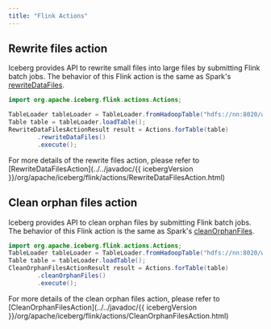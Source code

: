 ```yaml
---
title: "Flink Actions"
---
```

<!--
 - Licensed to the Apache Software Foundation (ASF) under one or more
 - contributor license agreements.  See the NOTICE file distributed with
 - this work for additional information regarding copyright ownership.
 - The ASF licenses this file to You under the Apache License, Version 2.0
 - (the "License"); you may not use this file except in compliance with
 - the License.  You may obtain a copy of the License at
 -
 -   http://www.apache.org/licenses/LICENSE-2.0
 -
 - Unless required by applicable law or agreed to in writing, software
 - distributed under the License is distributed on an "AS IS" BASIS,
 - WITHOUT WARRANTIES OR CONDITIONS OF ANY KIND, either express or implied.
 - See the License for the specific language governing permissions and
 - limitations under the License.
 -->

## Rewrite files action

Iceberg provides API to rewrite small files into large files by submitting Flink batch jobs. The behavior of this Flink action is the same as Spark's [rewriteDataFiles](maintenance.md#compact-data-files).

```java
import org.apache.iceberg.flink.actions.Actions;

TableLoader tableLoader = TableLoader.fromHadoopTable("hdfs://nn:8020/warehouse/path");
Table table = tableLoader.loadTable();
RewriteDataFilesActionResult result = Actions.forTable(table)
        .rewriteDataFiles()
        .execute();
```

For more details of the rewrite files action, please refer to [RewriteDataFilesAction](../../javadoc/{{ icebergVersion }}/org/apache/iceberg/flink/actions/RewriteDataFilesAction.html)

## Clean orphan files action

Iceberg provides API to clean orphan files by submitting Flink batch jobs. The behavior of this Flink action is the same as Spark's [cleanOrphanFiles](maintenance.md#clean-orphan-files).
```java
import org.apache.iceberg.flink.actions.Actions;
TableLoader tableLoader = TableLoader.fromHadoopTable("hdfs://nn:8020/warehouse/path");
Table table = tableLoader.loadTable();
CleanOrphanFilesActionResult result = Actions.forTable(table)
        .cleanOrphanFiles()
        .execute();
```
For more details of the clean orphan files action, please refer to [CleanOrphanFilesAction](../../javadoc/{{ icebergVersion }}/org/apache/iceberg/flink/actions/CleanOrphanFilesAction.html)
